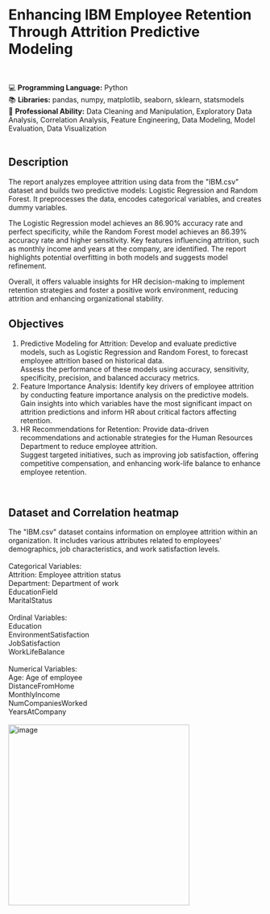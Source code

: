 # Enhancing IBM Employee Retention Through Attrition Predictive Modeling
<br>

💻 **Programming Language:** Python <br>
📚 **Libraries:** pandas, numpy, matplotlib, seaborn, sklearn, statsmodels <br>
📌 **Professional Ability:** Data Cleaning and Manipulation, Exploratory Data Analysis, Correlation Analysis, Feature Engineering, Data Modeling, Model Evaluation, Data Visualization <br>
<br>

## Description
The report analyzes employee attrition using data from the "IBM.csv" dataset and builds two predictive models: Logistic Regression and Random Forest. It preprocesses the data, encodes categorical variables, and creates dummy variables. 

The Logistic Regression model achieves an 86.90% accuracy rate and perfect specificity, while the Random Forest model achieves an 86.39% accuracy rate and higher sensitivity. Key features influencing attrition, such as monthly income and years at the company, are identified. The report highlights potential overfitting in both models and suggests model refinement.

Overall, it offers valuable insights for HR decision-making to implement retention strategies and foster a positive work environment, reducing attrition and enhancing organizational stability.
<br>

## Objectives
1.	Predictive Modeling for Attrition:
Develop and evaluate predictive models, such as Logistic Regression and Random Forest, to forecast employee attrition based on historical data.<br>
Assess the performance of these models using accuracy, sensitivity, specificity, precision, and balanced accuracy metrics.<br>
2.	Feature Importance Analysis:
Identify key drivers of employee attrition by conducting feature importance analysis on the predictive models.<br>
Gain insights into which variables have the most significant impact on attrition predictions and inform HR about critical factors affecting retention.<br>
3.	HR Recommendations for Retention:
Provide data-driven recommendations and actionable strategies for the Human Resources Department to reduce employee attrition.<br>
Suggest targeted initiatives, such as improving job satisfaction, offering competitive compensation, and enhancing work-life balance to enhance employee retention.<br>
<br>

## Dataset and Correlation heatmap
The "IBM.csv" dataset contains information on employee attrition within an organization. It includes various attributes related to employees' demographics, job characteristics, and work satisfaction levels.<br>
<br>
Categorical Variables:<br>
Attrition: Employee attrition status<br>
Department: Department of work<br>
EducationField<br>
MaritalStatus<br>
<br>
Ordinal Variables:<br>
Education<br>
EnvironmentSatisfaction<br>
JobSatisfaction<br>
WorkLifeBalance<br>
<br>
Numerical Variables:<br>
Age: Age of employee<br>
DistanceFromHome<br>
MonthlyIncome<br>
NumCompaniesWorked<br>
YearsAtCompany<br>
<br>
<img width="359" alt="image" src="https://github.com/HsinFangHu/IBM-Employee-Retention-Prediction/assets/135067776/d37b5f7f-3ecc-4bc0-ae74-8791908d82e0">
